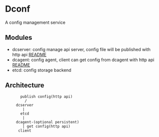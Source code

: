 # Dconf
A config management service

## Modules
* dcserver: config manage api server, config file will be published with http api [README](dcserver/README.md)
* dcagent: config agent, client can get config from dcagent with http api [README](dcserver/README.md)
* etcd: config storage backend

## Architecture

           publish config(http api)
             /
         dcserver
            |
           etcd
            |
         dcagent-(optional persistent)
            | get config(http api)
          client
    



